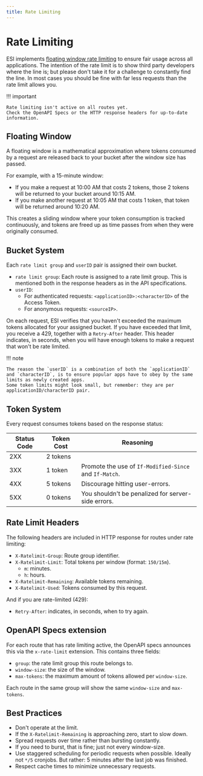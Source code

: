 ```yaml
---
title: Rate Limiting
---
```

# Rate Limiting

ESI implements [floating window rate limiting](https://smudge.ai/blog/ratelimit-algorithms#sliding-windows) to ensure fair usage across all applications.
The intention of the rate limit is to show third party developers where the line is; but please don't take it for a challenge to constantly find the line.
In most cases you should be fine with far less requests than the rate limit allows you.

!!! important

    Rate limiting isn't active on all routes yet.
    Check the OpenAPI Specs or the HTTP response headers for up-to-date information.

## Floating Window

A floating window is a mathematical approximation where tokens consumed by a request are released back to your bucket after the window size has passed.

For example, with a 15-minute window:

- If you make a request at 10:00 AM that costs 2 tokens, those 2 tokens will be returned to your bucket around 10:15 AM.
- If you make another request at 10:05 AM that costs 1 token, that token will be returned around 10:20 AM.

This creates a sliding window where your token consumption is tracked continuously, and tokens are freed up as time passes from when they were originally consumed.

## Bucket System

Each `rate limit group` and `userID` pair is assigned their own bucket.

- `rate limit group`: Each route is assigned to a rate limit group. This is mentioned both in the response headers as in the API specifications.
- `userID`:
    - For authenticated requests: `<applicationID>:<characterID>` of the Access Token.
    - For anonymous requests: `<sourceIP>`.

On each request, ESI verifies that you haven't exceeded the maximum tokens allocated for your assigned bucket.
If you have exceeded that limit, you receive a 429, together with a `Retry-After` header.
This header indicates, in seconds, when you will have enough tokens to make a request that won't be rate limited.

!!! note

    The reason the `userID` is a combination of both the `applicationID` and `characterID`, is to ensure popular apps have to obey by the same limits as newly created apps.
    Some token limits might look small, but remember: they are per applicationID/characterID pair.

## Token System

Every request consumes tokens based on the response status:

| Status Code | Token Cost | Reasoning                                              |
|-------------|------------|--------------------------------------------------------|
| 2XX         | 2 tokens   |                                                        |
| 3XX         | 1 token    | Promote the use of `If-Modified-Since` and `If-Match`. |
| 4XX         | 5 tokens   | Discourage hitting user-errors.                        |
| 5XX         | 0 tokens   | You shouldn't be penalized for server-side errors.     |

## Rate Limit Headers

The following headers are included in HTTP response for routes under rate limiting:

- `X-Ratelimit-Group`: Route group identifier.
- `X-Ratelimit-Limit`: Total tokens per window (format: `150/15m`).
    - `m`: minutes.
    - `h`: hours.
- `X-Ratelimit-Remaining`: Available tokens remaining.
- `X-Ratelimit-Used`: Tokens consumed by this request.

And if you are rate-limited (429):

- `Retry-After`: indicates, in seconds, when to try again.

## OpenAPI Specs extension

For each route that has rate limiting active, the OpenAPI specs announces this via the `x-rate-limit` extension.
This contains three fields:

- `group`: the rate limit group this route belongs to.
- `window-size`: the size of the window.
- `max-tokens`: the maximum amount of tokens allowed per `window-size`.

Each route in the same group will show the same `window-size` and `max-tokens`.

## Best Practices

- Don't operate at the limit.
- If the `X-Ratelimit-Remaining` is approaching zero, start to slow down.
- Spread requests over time rather than bursting constantly.
- If you need to burst, that is fine; just not every window-size.
- Use staggered scheduling for periodic requests when possible. Ideally not `*/5` cronjobs. But rather: 5 minutes after the last job was finished.
- Respect cache times to minimize unnecessary requests.
